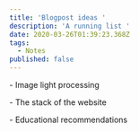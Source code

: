 ```yaml
---
title: 'Blogpost ideas '
description: 'A running list '
date: 2020-03-26T01:39:23.368Z
tags:
  - Notes
published: false
---
```

\- Image light processing 

\- The stack of the website 

\- Educational recommendations